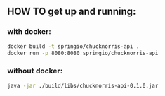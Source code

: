 ## HOW TO get up and running:
### with docker:
```bash
docker build -t springio/chucknorris-api .
docker run -p 8080:8080 springio/chucknorris-api
```

 ### without docker:
 ```bash
java -jar ./build/libs/chucknorris-api-0.1.0.jar
```
